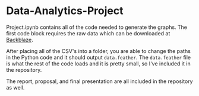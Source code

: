 # Data-Analytics-Project
Project.ipynb contains all of the code needed to generate the graphs.
The first code block requires the raw data which can be downloaded at [Backblaze](https://www.backblaze.com/cloud-storage/resources/hard-drive-test-data).

After placing all of the CSV's into a folder, you are able to change the paths in the Python code and it should output `data.feather`.
The `data.feather` file is what the rest of the code loads and it is pretty small, so I've included it in the repository.

The report, proposal, and final presentation are all included in the repository as well.
